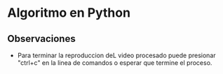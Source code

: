 # Algoritmo en Python

## Observaciones
- Para terminar la reproduccion deL video procesado puede presionar "ctrl+c" en la linea 
de comandos o esperar que termine el proceso.

